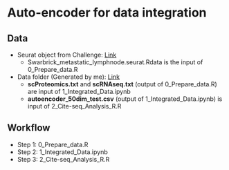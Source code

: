 # Auto-encoder for data integration

## Data
 - Seurat object from Challenge: [Link](http://www.maths.usyd.edu.au/u/SMS/bioinformatics/wwwnb/CITE-seq/Swarbrick_metastatic_lymphnode.seurat.Rdata)
	 - Swarbrick_metastatic_lymphnode.seurat.Rdata is the input of 0_Prepare_data.R
 - Data folder (Generated by me): [Link](https://drive.google.com/open?id=1dHyhRJhoreNAZb-fmIpVf6BWGs83IV63)
	 - **scProteomics.txt** and **scRNAseq.txt** (output of 0_Prepare_data.R) are input of 1_Integrated_Data.ipynb
	 - **autoencoder_50dim_test.csv** (output of 1_Integrated_Data.ipynb) is input of 2_Cite-seq_Analysis_R.R

## Workflow
- Step 1: 0_Prepare_data.R
- Step 2: 1_Integrated_Data.ipynb
- Step 3: 2_Cite-seq_Analysis_R.R

 